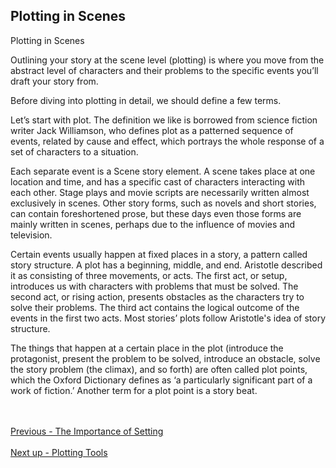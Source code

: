 ## Plotting in Scenes ##
Plotting in Scenes <br/>

Outlining your story at the scene level (plotting) is where you move from the abstract level of characters and their problems to the specific events you’ll draft your story from. <br/>

Before diving into plotting in detail, we should define a few terms. <br/>

Let’s start with plot. The definition we like is borrowed from science fiction writer Jack Williamson, who defines plot as a patterned sequence of events, related by cause and effect, which portrays the whole response of a set of characters to a situation.  <br/>

Each separate event is a Scene story element. A scene takes place at one location and time, and has a specific cast of characters interacting with each other. Stage plays and movie scripts are necessarily written almost exclusively in scenes. Other story forms, such as novels and short stories, can contain foreshortened prose, but these days even those forms are mainly written in scenes, perhaps due to the influence of movies and television. <br/>

Certain events usually happen at fixed places in a story, a pattern called story structure. A plot has a beginning, middle, and end.  Aristotle described it as consisting of three movements, or acts. The first act, or setup, introduces us with characters with problems that must be solved. The second act, or rising action, presents obstacles as the characters try to solve their problems. The third act contains the logical outcome of the events in the first two acts. Most stories’ plots follow Aristotle's idea of story structure.  <br/>

The things that happen at a certain place in the plot (introduce the protagonist, present the problem to be solved, introduce an obstacle, solve the story problem (the climax), and so forth) are often called plot points, which the Oxford Dictionary defines as ‘a particularly significant part of a work of fiction.’ Another term for a plot point is a story beat. <br/>



 <br/><br/>
[Previous - The Importance of Setting](The_Importance_of_Setting.md) <br/><br/>
[Next up - Plotting Tools](Plotting_Tools.md)
